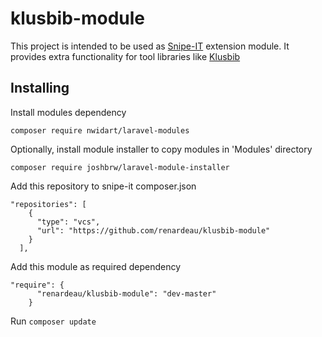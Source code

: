 # klusbib-module

This project is intended to be used as [Snipe-IT](https://snipeitapp.com/) extension module.
It provides extra functionality for tool libraries like [Klusbib](https://www.klusbib.be)

## Installing
Install modules dependency

    composer require nwidart/laravel-modules

Optionally, install module installer to copy modules in 'Modules' directory

    composer require joshbrw/laravel-module-installer

Add this repository to snipe-it composer.json

    "repositories": [
        {
          "type": "vcs",
          "url": "https://github.com/renardeau/klusbib-module"
        }
      ],

Add this module as required dependency

    "require": {
          "renardeau/klusbib-module": "dev-master"
        }

Run ```composer update```
